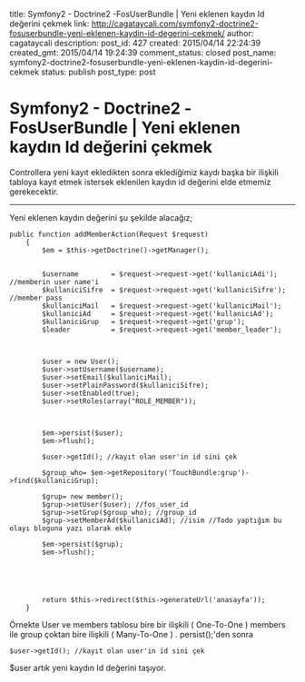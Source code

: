 title: Symfony2 - Doctrine2 -FosUserBundle | Yeni eklenen kaydın Id değerini çekmek
link: http://cagataycali.com/symfony2-doctrine2-fosuserbundle-yeni-eklenen-kaydin-id-degerini-cekmek/
author: cagataycali
description: 
post_id: 427
created: 2015/04/14 22:24:39
created_gmt: 2015/04/14 19:24:39
comment_status: closed
post_name: symfony2-doctrine2-fosuserbundle-yeni-eklenen-kaydin-id-degerini-cekmek
status: publish
post_type: post

# Symfony2 - Doctrine2 -FosUserBundle | Yeni eklenen kaydın Id değerini çekmek

Controllera yeni kayıt ekledikten sonra eklediğimiz kaydı başka bir ilişkili tabloya kayıt etmek istersek eklenilen kaydın id değerini elde etmemiz gerekecektir. 

* * *

Yeni eklenen kaydın değerini şu şekilde alacağız; 
    
    
    public function addMemberAction(Request $request)
        {
            $em = $this->getDoctrine()->getManager();
    
    
            $username        = $request->request->get('kullaniciAdi'); //memberin user name'i
            $kullaniciSifre  = $request->request->get('kullaniciSifre'); //member pass
            $kullaniciMail   = $request->request->get('kullaniciMail');
            $kullaniciAd     = $request->request->get('kullaniciAd');
            $kullaniciGrup   = $request->request->get('grup');
            $leader          = $request->request->get('member_leader');
    
    
    
            $user = new User();
            $user->setUsername($username);
            $user->setEmail($kullaniciMail);
            $user->setPlainPassword($kullaniciSifre);
            $user->setEnabled(true);
            $user->setRoles(array("ROLE_MEMBER"));
    
    
    
            $em->persist($user);
            $em->flush();
    
            $user->getId(); //kayıt olan user'in id sini çek
    
            $group_who= $em->getRepository('TouchBundle:grup')->find($kullaniciGrup);
    
            $grup= new member();
            $grup->setUser($user); //fos_user_id
            $grup->setGrup($group_who); //group_id
            $grup->setMemberAd($kullaniciAd); //isim //Todo yaptığım bu olayı bloguna yazı olarak ekle
    
            $em->persist($grup);
            $em->flush();
    
    
    
    
    
            return $this->redirect($this->generateUrl('anasayfa'));
        }

Örnekte User ve members tablosu bire bir ilişkili ( One-To-One ) members ile group çoktan bire ilişkili ( Many-To-One ) . persist();'den sonra 
    
    
    $user->getId(); //kayıt olan user'in id sini çek

$user artık yeni kaydın Id değerini taşıyor.